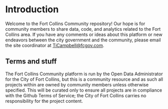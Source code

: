 # Introduction
Welcome to the Fort Collins Community repository! Our hope is for community members to share data, code, and analytics related to the Fort Collins area. If you have any comments or ideas about this platform or new endeavors between the city government and the community, please email the site coordinator at TiCampbell@fcgov.com.

## Terms and stuff
The Fort Collins Community platform is run by the Open Data Administrator for the City of Fort Collins, but this is a community resource and as such all projects within are owned by community members unless otherwise specified. This will be curated only to ensure all projects are in compliance with the Github Terms of Service; the City of Fort Collins carries no responsibility for the project content.
